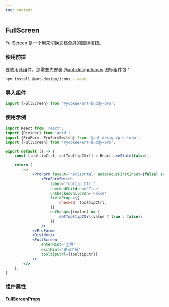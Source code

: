 ```yaml
---
toc: content
---
```


## FullScreen

FullScreen 是一个用来切换文档全屏的图标按钮。

### 使用前提

要使用此组件，您需要先安装 <a href='https://github.com/ant-design/ant-design-icons' target='_blank'>@ant-design/icons</a> 图标组件包：

```bash
npm install @ant-design/icons --save
```

### 导入组件

```jsx | pure
import {FullScreen} from '@yookue/ant-buddy-pro';
```

### 使用示例

```jsx
import React from 'react';
import {Divider} from 'antd';
import {ProForm, ProFormSwitch} from '@ant-design/pro-form';
import {FullScreen} from '@yookue/ant-buddy-pro';

export default () => {
    const [tooltipCtrl, setTooltipCtrl] = React.useState(false);

    return (
        <>
            <ProForm layout='horizontal' autoFocusFirstInput={false} submitter={false}>
                <ProFormSwitch
                    label='Tooltip Ctrl'
                    checkedChildren='True'
                    unCheckedChildren='False'
                    fieldProps={{
                        checked: tooltipCtrl,
                    }}
                    onChange={(value) => {
                        setTooltipCtrl(value ? true : false);
                    }}
                />
            </ProForm>
            <Divider/>
            <FullScreen
                enterHint='全屏'
                exitHint='退出全屏'
                tooltipCtrl={tooltipCtrl}
            />
        </>
    );
}
```

### 组件属性

#### FullScreenProps

<API src="@/field/FullScreen/index.tsx" hideTitle></API>
